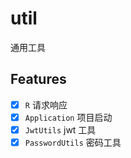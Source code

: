 # util

通用工具

## Features

- [x] `R` 请求响应
- [x] `Application` 项目启动
- [x] `JwtUtils` jwt 工具
- [x] `PasswordUtils` 密码工具
